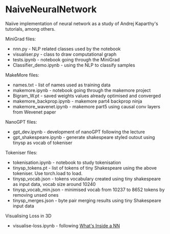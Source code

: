 # NaiveNeuralNetwork
Naiive implementation of neural network as a study of Andrej Kaparthy's tutorials, among others.

MiniGrad files:
* nnn.py - NLP related classes used by the notebook
* visualiser.py - class to draw computational graph
* tests.ipynb - notebook going through the MiniGrad
* Classifier_demo.ipynb - using the NLP to classify samples

MakeMore files:
* names.txt - list of names used as training data
* makemore.ipynb - notebook going through the makemore project
* Bigram_W.pt - saved weights values already optimised and converged
* makemore_backprop.ipynb - makemore part4 backprop ninja
* makemore_wavenet.ipynb - makemore part5 using causal conv layers from Wevenet paper

NanoGPT files:
* gpt_dev.ipynb - development of nanoGPT following the lecture
* gpt_shakespeare.ipynb - generate shakespeare styled outout using tinysp as vocab of tokeniser

Tokeniser files:
* tokenisation.ipynb - notebook to study tokenisation
* tinysp_tokens.pt - list of tokens of tiny Shakespeare using the above tokeniser. Use torch.load to load.
* tinysp_vocab.json - tokens vocabulary created using tiny shakespeare as input data, vocab size around 10240
* tinysp_vocab_min.json - minimised vocab from 10237 to 8652 tokens by removing unsed ones
* tinysp_merges.json - byte pair merging results using tiny Shakespeare input data

Visualising Loss in 3D
* visualise-loss.ipynb - following [What's Inside a NN](https://towardsdatascience.com/whats-inside-a-neural-network-799daf235463)
